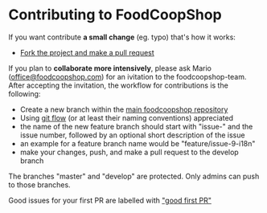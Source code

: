 # Contributing to FoodCoopShop

If you want contribute **a small change** (eg. typo) that's how it works:

* [Fork the project and make a pull request](https://help.github.com/articles/creating-a-pull-request-from-a-fork/)

If you plan to **collaborate more intensively**, please ask Mario (office@foodcoopshop.com) for an ivitation to the foodcoopshop-team. After accepting the invitation, the workflow for contributions is the following:

* Create a new branch within the [main foodcoopshop repository](https://github.com/foodcoopshop/foodcoopshop)
* Using [git flow](http://danielkummer.github.io/git-flow-cheatsheet/) (or at least their naming conventions) appreciated
* the name of the new feature branch should start with "issue-" and the issue number, followed by an optional short description of the issue
* an example for a feature branch name would be "feature/issue-9-i18n"
* make your changes, push, and make a pull request to the develop branch

The branches "master" and "develop" are protected. Only admins can push to those branches.

Good issues for your first PR are labelled with ["good first PR"](https://github.com/foodcoopshop/foodcoopshop/issues?q=is%3Aissue+is%3Aopen+label%3A%22good+first+PR%22)
